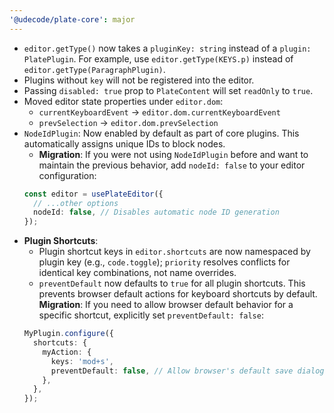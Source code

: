 ```yaml
---
'@udecode/plate-core': major
---
```


- `editor.getType()` now takes a `pluginKey: string` instead of a `plugin: PlatePlugin`. For example, use `editor.getType(KEYS.p)` instead of `editor.getType(ParagraphPlugin)`.
- Plugins without `key` will not be registered into the editor.
- Passing `disabled: true` prop to `PlateContent` will set `readOnly` to `true`.
- Moved editor state properties under `editor.dom`:
  - `currentKeyboardEvent` → `editor.dom.currentKeyboardEvent`
  - `prevSelection` → `editor.dom.prevSelection`
- `NodeIdPlugin`: Now enabled by default as part of core plugins. This automatically assigns unique IDs to block nodes.
  - **Migration**: If you were not using `NodeIdPlugin` before and want to maintain the previous behavior, add `nodeId: false` to your editor configuration:
  ```ts
  const editor = usePlateEditor({
    // ...other options
    nodeId: false, // Disables automatic node ID generation
  });
  ```
- **Plugin Shortcuts**:
  - Plugin shortcut keys in `editor.shortcuts` are now namespaced by plugin key (e.g., `code.toggle`); `priority` resolves conflicts for identical key combinations, not name overrides.
  - `preventDefault` now defaults to `true` for all plugin shortcuts. This prevents browser default actions for keyboard shortcuts by default. **Migration**: If you need to allow browser default behavior for a specific shortcut, explicitly set `preventDefault: false`:
  ```ts
  MyPlugin.configure({
    shortcuts: {
      myAction: {
        keys: 'mod+s',
        preventDefault: false, // Allow browser's default save dialog
      },
    },
  });
  ```
